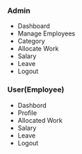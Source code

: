 ### Admin
* Dashboard
* Manage Employees
* Category
* Allocate Work
* Salary
* Leave
* Logout

### User(Employee)
* Dashbord
* Profile
* Allocated Work
* Salary
* Leave
* Logout
